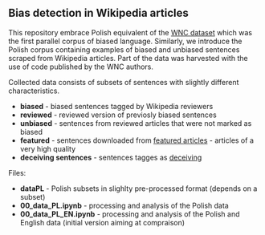 
## Bias detection in Wikipedia articles

This repository embrace Polish equivalent of the [WNC dataset](https://github.com/rpryzant/neutralizing-bias) which was the first parallel corpus of biased language. 
Similarly, we introduce the Polish corpus containing examples of biased and unbiased sentences scraped from Wikipedia articles. 
Part of the data was harvested with the use of code published by the WNC authors.

Collected data consists of subsets of sentences with slightly different characteristics.
- **biased** - biased sentences tagged by Wikipedia reviewers
- **reviewed** - reviewed version of previosly biased sentences
- **unbiased** - sentences from reviewed articles that were not marked as biased
- **featured** - sentences downloaded from [featured articles](https://pl.wikipedia.org/wiki/Wikipedia:Artyku%C5%82y_na_Medal) - articles of a very high quality
- **deceiving sentences** - sentences tagges as [deceiving](https://pl.wikipedia.org/wiki/Kategoria:Artyku%C5%82y_z_wyra%C5%BCeniami_zwodniczymi)

Files:
- **dataPL** - Polish subsets in slighlty pre-processed format (depends on a subset)
- **00_data_PL.ipynb** - processing and analysis of the Polish data
- **00_data_PL_EN.ipynb** - processing and analysis of the Polish and English data (initial version aiming at compraison)

